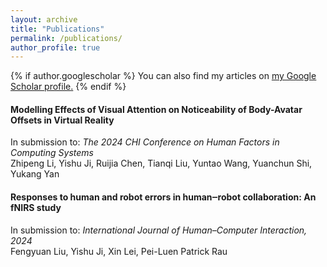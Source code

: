 ```yaml
---
layout: archive
title: "Publications"
permalink: /publications/
author_profile: true
---
```


{% if author.googlescholar %}
  You can also find my articles on <u><a href="{{author.googlescholar}}">my Google Scholar profile</a>.</u>
{% endif %}


#### Modelling Effects of Visual Attention on Noticeability of Body-Avatar Offsets in Virtual Reality
In submission to: *The 2024 CHI Conference on Human Factors in Computing Systems*  
Zhipeng Li, Yishu Ji, Ruijia Chen, Tianqi Liu, Yuntao Wang, Yuanchun Shi, Yukang Yan

#### Responses to human and robot errors in human‒robot collaboration: An fNIRS study
In submission to: *International Journal of Human–Computer Interaction, 2024*  
Fengyuan  Liu, Yishu Ji, Xin Lei, Pei-Luen Patrick  Rau

